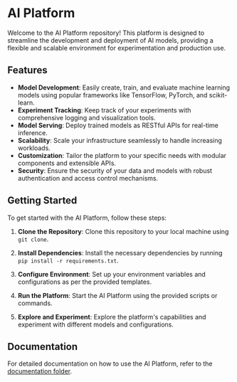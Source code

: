 # AI Platform

Welcome to the AI Platform repository! This platform is designed to streamline the development and deployment of AI models, providing a flexible and scalable environment for experimentation and production use.

## Features

- **Model Development**: Easily create, train, and evaluate machine learning models using popular frameworks like TensorFlow, PyTorch, and scikit-learn.
- **Experiment Tracking**: Keep track of your experiments with comprehensive logging and visualization tools.
- **Model Serving**: Deploy trained models as RESTful APIs for real-time inference.
- **Scalability**: Scale your infrastructure seamlessly to handle increasing workloads.
- **Customization**: Tailor the platform to your specific needs with modular components and extensible APIs.
- **Security**: Ensure the security of your data and models with robust authentication and access control mechanisms.

## Getting Started

To get started with the AI Platform, follow these steps:

1. **Clone the Repository**: Clone this repository to your local machine using `git clone`.

2. **Install Dependencies**: Install the necessary dependencies by running `pip install -r requirements.txt`.

3. **Configure Environment**: Set up your environment variables and configurations as per the provided templates.

4. **Run the Platform**: Start the AI Platform using the provided scripts or commands.

5. **Explore and Experiment**: Explore the platform's capabilities and experiment with different models and configurations.

## Documentation

For detailed documentation on how to use the AI Platform, refer to the [documentation folder](./docs).

